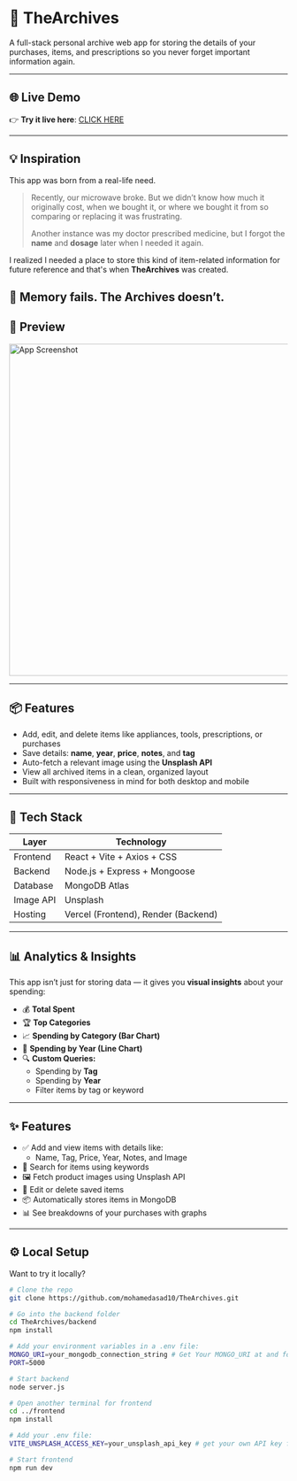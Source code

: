 # 🧠 TheArchives

A full-stack personal archive web app for storing the details of your purchases, items, and prescriptions so you never forget important information again.

---
## 🌐 Live Demo

👉 **Try it live here**: [CLICK HERE](https://the-archives-nine.vercel.app/)

---

## 💡 Inspiration

This app was born from a real-life need.

> Recently, our microwave broke. But we didn’t know how much it originally cost, when we bought it, or where we bought it from so comparing or replacing it was frustrating.  
>  
> Another instance was my doctor prescribed medicine, but I forgot the **name** and **dosage** later when I needed it again.  

I realized I needed a place to store this kind of item-related information for future reference and that's when **TheArchives** was created.

🧠 **Memory fails. The Archives doesn’t.**
---
## 📸 Preview

<img src="./Images/TheArchives_HomePage" alt="App Screenshot" width="600"/>

---

## 📦 Features

- Add, edit, and delete items like appliances, tools, prescriptions, or purchases
- Save details: **name**, **year**, **price**, **notes**, and **tag**
- Auto-fetch a relevant image using the **Unsplash API**
- View all archived items in a clean, organized layout
- Built with responsiveness in mind for both desktop and mobile

---

## 🧰 Tech Stack

| Layer      | Technology                     |
|------------|---------------------------------|
| Frontend   | React + Vite + Axios + CSS      |
| Backend    | Node.js + Express + Mongoose    |
| Database   | MongoDB Atlas                   |
| Image API  | Unsplash                        |
| Hosting    | Vercel (Frontend), Render (Backend) |

---

## 📊 Analytics & Insights

This app isn’t just for storing data — it gives you **visual insights** about your spending:

- 💰 **Total Spent**  
- 🏆 **Top Categories**  
- 📈 **Spending by Category (Bar Chart)**  
- 📆 **Spending by Year (Line Chart)**  
- 🔍 **Custom Queries:**
  - Spending by **Tag**
  - Spending by **Year**
  - Filter items by tag or keyword

---
## ✨ Features

- ✅ Add and view items with details like:
  - Name, Tag, Price, Year, Notes, and Image
- 🔎 Search for items using keywords
- 🖼️ Fetch product images using Unsplash API
- 📝 Edit or delete saved items
- 📦 Automatically stores items in MongoDB
- 📊 See breakdowns of your purchases with graphs

---

## ⚙️ Local Setup

Want to try it locally?

```bash
# Clone the repo
git clone https://github.com/mohamedasad10/TheArchives.git

# Go into the backend folder
cd TheArchives/backend
npm install

# Add your environment variables in a .env file:
MONGO_URI=your_mongodb_connection_string # Get Your MONGO_URI at and follow the steps: https://cloud.mongodb.com
PORT=5000

# Start backend
node server.js

# Open another terminal for frontend
cd ../frontend
npm install

# Add your .env file:
VITE_UNSPLASH_ACCESS_KEY=your_unsplash_api_key # get your own API key from https://unsplash.com/developers 

# Start frontend
npm run dev
